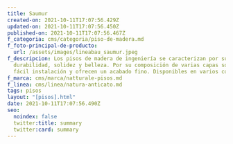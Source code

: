 ```yaml
---
title: Saumur
created-on: 2021-10-11T17:07:56.429Z
updated-on: 2021-10-11T17:07:56.450Z
published-on: 2021-10-11T17:07:56.467Z
f_categoria: cms/categoria/piso-de-madera.md
f_foto-principal-de-producto:
  url: /assets/images/lineabau_saumur.jpeg
f_descripcion: Los pisos de madera de ingeniería se caracterizan por su
  durabilidad, solidez y belleza. Por su composición de varias capas son de
  fácil instalación y ofrecen un acabado fino. Disponibles en varios colores.
f_marca: cms/marca/natturale-pisos.md
f_linea: cms/linea/natura-anticato.md
tags: pisos
layout: "[pisos].html"
date: 2021-10-11T17:07:56.490Z
seo:
  noindex: false
  twitter:title: summary
  twitter:card: summary
---
```

